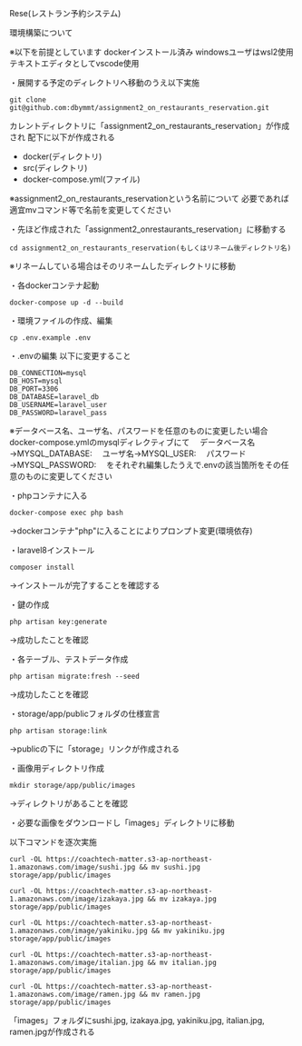 Rese(レストラン予約システム)

環境構築について

※以下を前提としています
dockerインストール済み
windowsユーザはwsl2使用
テキストエディタとしてvscode使用

・展開する予定のディレクトリへ移動のうえ以下実施

~~~
git clone git@github.com:dbymmt/assignment2_on_restaurants_reservation.git
~~~

カレントディレクトリに「assignment2_on_restaurants_reservation」が作成され
配下に以下が作成される
- docker(ディレクトリ)
- src(ディレクトリ)
- docker-compose.yml(ファイル)

※assignment2_on_restaurants_reservationという名前について
必要であれば適宜mvコマンド等で名前を変更してください

・先ほど作成された「assignment2_onrestaurants_reservation」に移動する

~~~
cd assignment2_on_restaurants_reservation(もしくはリネーム後ディレクトリ名)
~~~
※リネームしている場合はそのリネームしたディレクトリに移動

・各dockerコンテナ起動

~~~
docker-compose up -d --build
~~~

・環境ファイルの作成、編集

~~~
cp .env.example .env
~~~

・.envの編集
以下に変更すること

~~~
DB_CONNECTION=mysql
DB_HOST=mysql
DB_PORT=3306
DB_DATABASE=laravel_db
DB_USERNAME=laravel_user
DB_PASSWORD=laravel_pass
~~~

※データベース名、ユーザ名、パスワードを任意のものに変更したい場合
docker-compose.ymlのmysqlディレクティブにて
　データベース名→MYSQL_DATABASE:
　ユーザ名→MYSQL_USER:
　パスワード→MYSQL_PASSWORD:
　をそれぞれ編集したうえで.envの該当箇所をその任意のものに変更してください

・phpコンテナに入る

~~~
docker-compose exec php bash
~~~
→dockerコンテナ"php"に入ることによりプロンプト変更(環境依存)

・laravel8インストール

~~~
composer install
~~~
→インストールが完了することを確認する

・鍵の作成

~~~
php artisan key:generate
~~~
→成功したことを確認

・各テーブル、テストデータ作成

~~~
php artisan migrate:fresh --seed
~~~
→成功したことを確認

・storage/app/publicフォルダの仕様宣言

~~~
php artisan storage:link
~~~
→publicの下に「storage」リンクが作成される

・画像用ディレクトリ作成

~~~
mkdir storage/app/public/images
~~~
→ディレクトリがあることを確認

・必要な画像をダウンロードし「images」ディレクトリに移動

以下コマンドを逐次実施

~~~
curl -OL https://coachtech-matter.s3-ap-northeast-1.amazonaws.com/image/sushi.jpg && mv sushi.jpg storage/app/public/images
~~~

~~~
curl -OL https://coachtech-matter.s3-ap-northeast-1.amazonaws.com/image/izakaya.jpg && mv izakaya.jpg storage/app/public/images
~~~

~~~
curl -OL https://coachtech-matter.s3-ap-northeast-1.amazonaws.com/image/yakiniku.jpg && mv yakiniku.jpg storage/app/public/images
~~~

~~~
curl -OL https://coachtech-matter.s3-ap-northeast-1.amazonaws.com/image/italian.jpg && mv italian.jpg storage/app/public/images
~~~

~~~
curl -OL https://coachtech-matter.s3-ap-northeast-1.amazonaws.com/image/ramen.jpg && mv ramen.jpg storage/app/public/images
~~~

「images」フォルダにsushi.jpg, izakaya.jpg, yakiniku.jpg, italian.jpg, ramen.jpgが作成される


